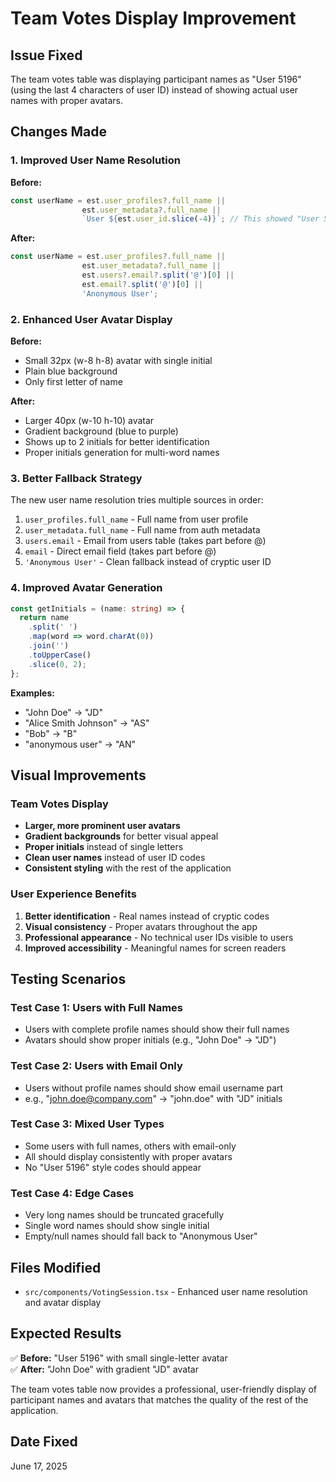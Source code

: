 # Team Votes Display Improvement

## Issue Fixed
The team votes table was displaying participant names as "User 5196" (using the last 4 characters of user ID) instead of showing actual user names with proper avatars.

## Changes Made

### 1. Improved User Name Resolution
**Before:**
```typescript
const userName = est.user_profiles?.full_name || 
                est.user_metadata?.full_name || 
                `User ${est.user_id.slice(-4)}`; // This showed "User 5196"
```

**After:**
```typescript
const userName = est.user_profiles?.full_name || 
                est.user_metadata?.full_name || 
                est.users?.email?.split('@')[0] ||
                est.email?.split('@')[0] ||
                'Anonymous User';
```

### 2. Enhanced User Avatar Display
**Before:**
- Small 32px (w-8 h-8) avatar with single initial
- Plain blue background
- Only first letter of name

**After:**
- Larger 40px (w-10 h-10) avatar
- Gradient background (blue to purple)
- Shows up to 2 initials for better identification
- Proper initials generation for multi-word names

### 3. Better Fallback Strategy
The new user name resolution tries multiple sources in order:
1. `user_profiles.full_name` - Full name from user profile
2. `user_metadata.full_name` - Full name from auth metadata  
3. `users.email` - Email from users table (takes part before @)
4. `email` - Direct email field (takes part before @)
5. `'Anonymous User'` - Clean fallback instead of cryptic user ID

### 4. Improved Avatar Generation
```typescript
const getInitials = (name: string) => {
  return name
    .split(' ')
    .map(word => word.charAt(0))
    .join('')
    .toUpperCase()
    .slice(0, 2);
};
```

**Examples:**
- "John Doe" → "JD"
- "Alice Smith Johnson" → "AS"  
- "Bob" → "B"
- "anonymous user" → "AN"

## Visual Improvements

### Team Votes Display
- **Larger, more prominent user avatars**
- **Gradient backgrounds** for better visual appeal
- **Proper initials** instead of single letters
- **Clean user names** instead of user ID codes
- **Consistent styling** with the rest of the application

### User Experience Benefits
1. **Better identification** - Real names instead of cryptic codes
2. **Visual consistency** - Proper avatars throughout the app
3. **Professional appearance** - No technical user IDs visible to users
4. **Improved accessibility** - Meaningful names for screen readers

## Testing Scenarios

### Test Case 1: Users with Full Names
- Users with complete profile names should show their full names
- Avatars should show proper initials (e.g., "John Doe" → "JD")

### Test Case 2: Users with Email Only
- Users without profile names should show email username part
- e.g., "john.doe@company.com" → "john.doe" with "JD" initials

### Test Case 3: Mixed User Types
- Some users with full names, others with email-only
- All should display consistently with proper avatars
- No "User 5196" style codes should appear

### Test Case 4: Edge Cases
- Very long names should be truncated gracefully
- Single word names should show single initial
- Empty/null names should fall back to "Anonymous User"

## Files Modified
- `src/components/VotingSession.tsx` - Enhanced user name resolution and avatar display

## Expected Results
✅ **Before:** "User 5196" with small single-letter avatar  
✅ **After:** "John Doe" with gradient "JD" avatar

The team votes table now provides a professional, user-friendly display of participant names and avatars that matches the quality of the rest of the application.

## Date Fixed
June 17, 2025
